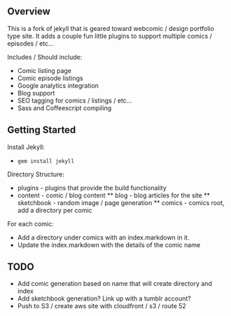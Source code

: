 

## Overview ## 

This is a fork of jekyll that is geared toward webcomic / design portfolio type site. It adds a couple fun little plugins to support multiple comics / episodes / etc...

Includes / Should include:
* Comic listing page
* Comic episode listings
* Google analytics integration
* Blog support
* SEO tagging for comics / listings / etc...
* Sass and Coffeescript compiling


## Getting Started ##

Install Jekyll:
* `gem install jekyll`

Directory Structure:
* plugins - plugins that provide the build functionality
* content - comic / blog content
** blog - blog articles for the site
** sketchbook - random image / page generation 
** comics - comics root, add a directory per comic 

For each comic:
* Add a directory under comics with an index.markdown in it.
* Update the index.markdown with the details of the comic name


## TODO ##
* Add comic generation based on name that will create directory and index
* Add sketchbook generation? Link up with a tumblr account?
* Push to S3 / create aws site with cloudfront / s3 / route 52
 
